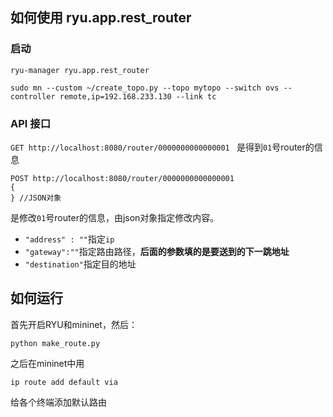 ## 如何使用 ryu.app.rest_router

### 启动

```shell
ryu-manager ryu.app.rest_router
```

```shell
sudo mn --custom ~/create_topo.py --topo mytopo --switch ovs --controller remote,ip=192.168.233.130 --link tc
```



### API 接口

`GET http://localhost:8080/router/0000000000000001 ` 是得到`01`号router的信息

```
POST http://localhost:8080/router/0000000000000001
{
} //JSON对象
```

是修改`01`号router的信息，由json对象指定修改内容。

+ `"address" : ""`指定`ip`
+ `"gateway":""`指定路由路径，**后面的参数填的是要送到的下一跳地址**
+ `"destination"`指定目的地址

## 如何运行

首先开启RYU和mininet，然后：

```shell
python make_route.py
```

之后在mininet中用

```shell
ip route add default via 
```

给各个终端添加默认路由